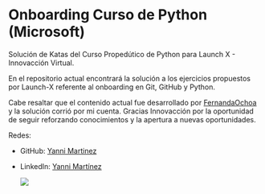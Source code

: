 # Onboarding Curso de Python (Microsoft)
Solución de Katas del Curso Propedútico de Python para Launch X - Innovacción Virtual.

En el repositorio actual encontrará la solución a los ejercicios propuestos por Launch-X referente al onboarding en Git, GitHub y Python.

Cabe resaltar que el contenido actual fue desarrollado por [FernandaOchoa](https://github.com/FernandaOchoa) y la solución corrió por mi cuenta. 
Gracias Innovacción por la oportunidad de seguir reforzando conocimientos y la apertura a nuevas oportunidades.

Redes:
* GitHub: [Yanni Martinez](https://github.com/YanniMartinez)
* LinkedIn: [Yanni Martínez](https://www.linkedin.com/in/yanni-martinez-martinez/)


    <div><img src="https://encrypted-tbn0.gstatic.com/images?q=tbn:ANd9GcQuDzVY0e05kVHDqfh6mkZTfiJYiBSrxFHong&usqp=CAU" /></div>